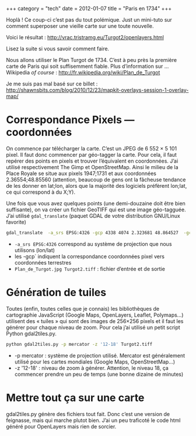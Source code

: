 +++
category = "tech"
date = 2012-01-07
title = "Paris en 1734"
+++

Hoplà ! Ce coup-ci c’est pas du tout polémique. Just un mini-tuto sur
comment superposer une vieille carte sur une toute nouvelle.

Voici le résultat : <http://vrac.tristramg.eu/Turgot2/openlayers.html>

Lisez la suite si vous savoir comment faire.

Nous allons utiliser le Plan Turgot de 1734. C’est à peu près la
première carte de Paris qui soit suffisemment fiable. Plus
d’information sur ... Wikipedia *of course* :
<http://fr.wikipedia.org/wiki/Plan_de_Turgot>

Je me suis pas mal basé sur ce billet :
<http://shawnsbits.com/blog/2010/12/23/mapkit-overlays-session-1-overlay-map/>

# Correspondance Pixels — coordonnées

On commence par télécharger la carte. C’est un JPEG de 6 552 × 5 101
pixel. Il faut donc commencer par géo-tagger la carte. Pour cela, il
faut repérer des points en pixels et trouver l’équivalent en
coordonnées. J’ai utilisé respectivement The Gimp et OpenStreetMap.
Ainsi le milieu de la Place Royale se situe aux pixels 1947;1731 et aux
coordonnées 2.36554;48.85560 (attention, beaucoup de gens ont la
fâcheuse tendance de les donner en lat;lon, alors que la majorité des
logiciels préfèrent lon;lat, ce qui correspond à du X;Y).

Une fois que vous avez quelques points (une demi-douzaine doit être bien
suffisante), on va créer un fichier GeoTIFF qui est une image
géo-tagguée. J’ai utilisé `gdal_translate` (paquet GDAL de votre
distribution GNU/Linux favorite)

```sh
gdal_translate  -a_srs EPSG:4326 -gcp 4338 4074 2.323681 48.864527  -gcp 170 2069 2.377336 48.865656  -gcp 4940 4975 2.310114 48.868959 -gcp 1626 1112 2.373795 48.851863 -gcp 3566 463 2.3641 48.83893 -gcp 2925 3466 2.34119 48.865739  Plan_de_Turgot.jpg Turgot2.tiff
```

-   `-a_srs EPSG:4326` correspond au système de projection que nous
    utilisons (lon/lat)
-   les -gcp` indiquent la correspondance coordonnées pixel vers
    coordonnées terrestres
-   `Plan_de_Turgot.jpg Turgot2.tiff` : fichier d’entrée et de sortie

# Génération de tuiles

Toutes (enfin, toutes celles que je connais) les bibliothèques de
cartographie JavaScript (Google Maps, OpenLayers, Leaflet, Polymaps…)
utilisent des « tuiles » qui sont des images de 256×256 pixels et il
faut les générer pour chaque niveau de zoom. Pour cela j’ai utilisé un
petit script Python gdal2tiles.py.

```sh
python gdal2tiles.py -p mercator -z '12-18' Turgot2.tiff
```

-   -p mercator : système de projection utilisé. Mercator est
    généralement utilisé pour les cartes mondiales (Google Maps,
    OpenStreetMap...)
-   -z '12-18' : niveau de zoom à générer. Attention, le niveau 18, ça
    commencer prendre un peu de temps (une bonne dizaine de minutes)

# Mettre tout ça sur une carte

gdal2tiles.py génère des fichiers tout fait. Donc c’est une version de
feignasse, mais qui marche plutot bien. J’ai un peu traficoté le code
html généré pour OpenLayers mais rien de sorcier.
